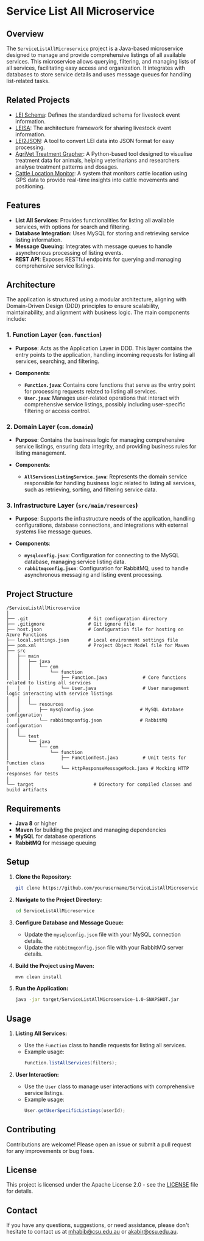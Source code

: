 
# Service List All Microservice

## Overview

The `ServiceListAllMicroservice` project is a Java-based microservice designed to manage and provide comprehensive listings of all available services. This microservice allows querying, filtering, and managing lists of all services, facilitating easy access and organization. It integrates with databases to store service details and uses message queues for handling list-related tasks.


## Related Projects

- [LEI Schema](https://github.com/mahirgamal/LEI-schema): Defines the standardized schema for livestock event information.
- [LEISA](https://github.com/mahirgamal/LEISA): The architecture framework for sharing livestock event information.
- [LEI2JSON](https://github.com/mahirgamal/LEI2JSON): A tool to convert LEI data into JSON format for easy processing.
- [AgriVet Treatment Grapher](https://github.com/mahirgamal/AgriVet-Treatment-Grapher): A Python-based tool designed to visualise treatment data for animals, helping veterinarians and researchers analyse treatment patterns and dosages.
- [Cattle Location Monitor](https://github.com/mahirgamal/Cattle-Location-Monitor): A system that monitors cattle location using GPS data to provide real-time insights into cattle movements and positioning.

## Features

- **List All Services**: Provides functionalities for listing all available services, with options for search and filtering.
- **Database Integration**: Uses MySQL for storing and retrieving service listing information.
- **Message Queuing**: Integrates with message queues to handle asynchronous processing of listing events.
- **REST API**: Exposes RESTful endpoints for querying and managing comprehensive service listings.

## Architecture

The application is structured using a modular architecture, aligning with Domain-Driven Design (DDD) principles to ensure scalability, maintainability, and alignment with business logic. The main components include:

### 1. Function Layer (`com.function`)

- **Purpose**: Acts as the Application Layer in DDD. This layer contains the entry points to the application, handling incoming requests for listing all services, searching, and filtering.

- **Components**:
  - **`Function.java`**: Contains core functions that serve as the entry point for processing requests related to listing all services.
  - **`User.java`**: Manages user-related operations that interact with comprehensive service listings, possibly including user-specific filtering or access control.

### 2. Domain Layer (`com.domain`)

- **Purpose**: Contains the business logic for managing comprehensive service listings, ensuring data integrity, and providing business rules for listing management.

- **Components**:
  - **`AllServicesListingService.java`**: Represents the domain service responsible for handling business logic related to listing all services, such as retrieving, sorting, and filtering service data.

### 3. Infrastructure Layer (`src/main/resources`)

- **Purpose**: Supports the infrastructure needs of the application, handling configurations, database connections, and integrations with external systems like message queues.

- **Components**:
  - **`mysqlconfig.json`**: Configuration for connecting to the MySQL database, managing service listing data.
  - **`rabbitmqconfig.json`**: Configuration for RabbitMQ, used to handle asynchronous messaging and listing event processing.


## Project Structure

```
/ServiceListAllMicroservice
│
├── .git                      # Git configuration directory
├── .gitignore                # Git ignore file
├── host.json                 # Configuration file for hosting on Azure Functions
├── local.settings.json       # Local environment settings file
├── pom.xml                   # Project Object Model file for Maven
├── src
│   ├── main
│   │   ├── java
│   │   │   └── com
│   │   │       └── function
│   │   │           ├── Function.java             # Core functions related to listing all services
│   │   │           └── User.java                 # User management logic interacting with service listings
│   │   │
│   │   └── resources
│   │       ├── mysqlconfig.json                 # MySQL database configuration
│   │       └── rabbitmqconfig.json              # RabbitMQ configuration
│   │
│   └── test
│       └── java
│           └── com
│               └── function
│                   ├── FunctionTest.java         # Unit tests for Function class
│                   └── HttpResponseMessageMock.java # Mocking HTTP responses for tests
│
└── target                      # Directory for compiled classes and build artifacts
```

## Requirements

- **Java 8** or higher
- **Maven** for building the project and managing dependencies
- **MySQL** for database operations
- **RabbitMQ** for message queuing

## Setup

1. **Clone the Repository:**
   ```bash
   git clone https://github.com/yourusername/ServiceListAllMicroservice.git
   ```
2. **Navigate to the Project Directory:**
   ```bash
   cd ServiceListAllMicroservice
   ```
3. **Configure Database and Message Queue:**
   - Update the `mysqlconfig.json` file with your MySQL connection details.
   - Update the `rabbitmqconfig.json` file with your RabbitMQ server details.

4. **Build the Project using Maven:**
   ```bash
   mvn clean install
   ```
5. **Run the Application:**
   ```bash
   java -jar target/ServiceListAllMicroservice-1.0-SNAPSHOT.jar
   ```

## Usage

1. **Listing All Services:**
   - Use the `Function` class to handle requests for listing all services.
   - Example usage:
     ```java
     Function.listAllServices(filters);
     ```

2. **User Interaction:**
   - Use the `User` class to manage user interactions with comprehensive service listings.
   - Example usage:
     ```java
     User.getUserSpecificListings(userId);
     ```

## Contributing

Contributions are welcome! Please open an issue or submit a pull request for any improvements or bug fixes.

## License

This project is licensed under the Apache License 2.0 - see the [LICENSE](https://github.com/mahirgamal/ServiceListAllMicroservice/blob/main/LICENSE) file for details.

## Contact

If you have any questions, suggestions, or need assistance, please don't hesitate to contact us at [mhabib@csu.edu.au](mailto:mhabib@csu.edu.au) or [akabir@csu.edu.au](mailto:akabir@csu.edu.au).
